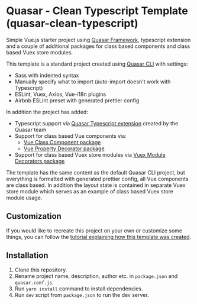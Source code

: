 # Quasar - Clean Typescript Template (quasar-clean-typescript)

Simple Vue.js starter project using [Quasar Framework](https://quasar.dev/), typescript extension and a couple of additional packages for class based components and class based Vuex store modules.

This template is a standard project created using [Quasar CLI](https://quasar.dev/start/quasar-cli) with settings:
 - Sass with indented syntax
 - Manually specify what to import (auto-import doesn't work with Typescript)
 - ESLint, Vuex, Axios, Vue-i18n plugins
 - Airbnb ESLint preset with generated prettier config

In addition the project has added:
 - Typescript support via [Quasar Typescript extension](https://github.com/quasarframework/app-extension-typescript) created by the Quasar team
 - Support for class based Vue components via:
    - [Vue Class Component package](https://github.com/vuejs/vue-class-component)
    - [Vue Property Decorator package](https://github.com/kaorun343/vue-property-decorator)
 - Support for class based Vuex store modules via [Vuex Module Decorators package](https://github.com/championswimmer/vuex-module-decorators)

The template has the same content as the default Quasar CLI project, but everything is formatted with generated
prettier config, all Vue components are class based. In addition the layout state is contained in separate Vuex
store module which serves as an example of class based Vuex store module usage.

## Customization

If you would like to recreate this project on your own or customize some things, you can follow the [tutorial explaining how this template was created](https://xkonti.tech/blog/quasar-framework-with-typescript-pre196/).

## Installation

 1. Clone this repository.
 2. Rename project name, description, author etc. in `package.json` and `quasar.conf.js`.
 3. Run `yarn install` command to install dependencies.
 4. Run `dev` script from `package.json` to run the dev server.
